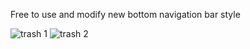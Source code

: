 Free to use and modify new bottom navigation bar style 

![trash 1](https://github.com/user-attachments/assets/e14577f9-4513-4071-984e-f594c96d5e62) ![trash 2](https://github.com/user-attachments/assets/6761957f-1ce8-484a-bba8-cfc2b7766b8c)

